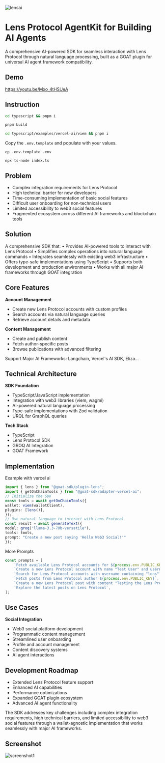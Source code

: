 
![lensai](https://github.com/user-attachments/assets/c2b12d4a-686b-4889-be84-006c6da95bac)

# Lens Protocol AgentKit for Building AI Agents

A comprehensive AI-powered SDK for seamless interaction with Lens Protocol through natural language processing, built as a GOAT plugin for universal AI agent framework compatibility.

## Demo

https://youtu.be/Mxo_4tHSUeA

## Instruction

```sh
cd typescript && pnpm i
```

```sh
pnpm build
```

```sh
cd typescript/examples/vercel-ai/viem && pnpm i
```

Copy the `.env.template` and populate with your values.

```
cp .env.template .env
```

```
npx ts-node index.ts
```

## Problem
* Complex integration requirements for Lens Protocol
* High technical barrier for new developers
* Time-consuming implementation of basic social features
* Difficult user onboarding for non-technical users
* Limited accessibility to web3 social features
* Fragmented ecosystem across different AI frameworks and blockchain tools

## Solution
A comprehensive SDK that:
  • Provides AI-powered tools to interact with Lens Protocol
  • Simplifies complex operations into natural language commands
  • Integrates seamlessly with existing web3 infrastructure
  • Offers type-safe implementations using TypeScript
  • Supports both development and production environments
  • Works with all major AI frameworks through GOAT integration

## Core Features

**Account Management**
- Create new Lens Protocol accounts with custom profiles
- Search accounts via natural language queries
- Retrieve account details and metadata

**Content Management**
- Create and publish content 
- Fetch author-specific posts
- Browse publications with advanced filtering

Support Major AI Frameworks: Langchain, Vercel's Al SDK, Eliza...

## Technical Architecture

**SDK Foundation**
- TypeScript/JavaScript implementation
- Integration with web3 libraries (viem, wagmi)
- AI-powered natural language processing
- Type-safe implementations with Zod validation
- URQL for GraphQL queries

**Tech Stack**
- TypeScript
- Lens Protocol SDK
- GROQ AI Integration
- GOAT Framework

## Implementation

Example with vercel ai

```ts
import { lens } from "@goat-sdk/plugin-lens";
import { getOnChainTools } from "@goat-sdk/adapter-vercel-ai";
// Initialize the SDK
const tools = await getOnChainTools({
wallet: viem(walletClient),
plugins: [lens()],
});
// Use natural language to interact with Lens Protocol
const result = await generateText({
model: groq("llama-3.3-70b-versatile"),
tools: tools,
prompt: "Create a new post saying 'Hello Web3 Social!'"
});
```

More Prompts

```ts
const prompts = [
    `Fetch available Lens Protocol accounts for ${process.env.PUBLIC_KEY}`,
    `Create a new Lens Protocol account with name "Test User" and username "testuser${Date.now()}"`,
    `Search for Lens Protocol accounts with username containing "lens"`,
    `Fetch posts from Lens Protocol author ${process.env.PUBLIC_KEY}`,
    `Create a new Lens Protocol post with content "Testing the Lens Protocol API integration"`,
    `Explore the latest posts on Lens Protocol`,
];
```

## Use Cases

**Social Integration**
- Web3 social platform development
- Programmatic content management
- Streamlined user onboarding
- Profile and account management
- Content discovery systems
- AI agent interactions

## Development Roadmap

- Extended Lens Protocol feature support
- Enhanced AI capabilities
- Performance optimizations
- Expanded GOAT plugin ecosystem
- Advanced AI agent functionality

The SDK addresses key challenges including complex integration requirements, high technical barriers, and limited accessibility to web3 social features through a wallet-agnostic implementation that works seamlessly with major AI frameworks.

## Screenshot

![screenshot1](https://github.com/user-attachments/assets/a1079aa5-e51a-4ce5-8564-aaf1763e6015)


